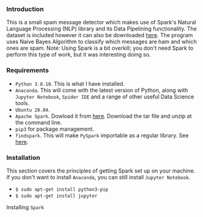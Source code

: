 ### Introduction

This is a small spam message detector which makes use of Spark's Natural Language Processing (NLP) library and its Data Pipelining functionality. 
The dataset is included however it can also be downloaded [here](https://archive.ics.uci.edu/ml/datasets/SMS+Spam+Collection). The program uses Naive Bayes Algorithm to classify which messages are ham and which ones are spam. Note: Using Spark is a bit overkill; you don't need Spark to perform this type of work, but it was interesting doing so.

### Requirements

* `Python 3.8.10`. This is what I have installed.
* `Anaconda`. This will come with the latest version of Python, along with `Jupyter Notebook`, `Spider IDE` and a range of other useful Data Science tools.
* `Ubuntu 20.04`.
* `Apache Spark`. Dowload it from [here](https://spark.apache.org/downloads.html). Download the tar file and unzip at the command line.
* `pip3` for package management.
* `findspark`. This will make `PySpark` importable as a regular library. See [here](https://pypi.org/project/findspark/).

### Installation

This section covers the principles of getting Spark set up on your machine. If you don't want to install `Anaconda`, you can still install `Jupyter Notebook`.

* `$ sudo apt-get install python3-pip`
* `$ sudo apt-get install jupyter`

Installing `Spark`




